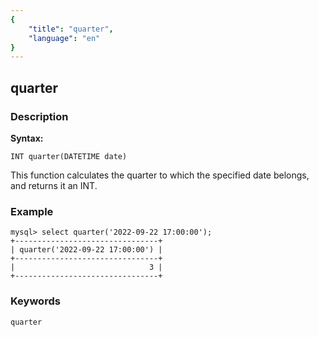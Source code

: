 ```yaml
---
{
    "title": "quarter",
    "language": "en"
}
---
```


<!--
Licensed to the Apache Software Foundation (ASF) under one
or more contributor license agreements.  See the NOTICE file
distributed with this work for additional information
regarding copyright ownership.  The ASF licenses this file
to you under the Apache License, Version 2.0 (the
"License"); you may not use this file except in compliance
with the License.  You may obtain a copy of the License at

  http://www.apache.org/licenses/LICENSE-2.0

Unless required by applicable law or agreed to in writing,
software distributed under the License is distributed on an
"AS IS" BASIS, WITHOUT WARRANTIES OR CONDITIONS OF ANY
KIND, either express or implied.  See the License for the
specific language governing permissions and limitations
under the License.
-->

## quarter
### Description
**Syntax:**

`INT quarter(DATETIME date)`

This function calculates the quarter to which the specified date belongs, and returns it an INT.

### Example

```
mysql> select quarter('2022-09-22 17:00:00');
+--------------------------------+
| quarter('2022-09-22 17:00:00') |
+--------------------------------+
|                              3 |
+--------------------------------+
```

### Keywords

    quarter

